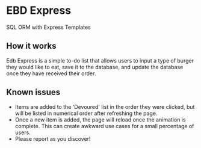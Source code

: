# EBD Express
SQL ORM with Express Templates

## How it works
Edb Express is a simple to-do list that allows users to input a type of burger they would like to eat, save it to the database, and update the database once they have received their order.

## Known issues
* Items are added to the 'Devoured' list in the order they were clicked, but will be listed in numerical order after refreshing the page.
* Once a new item is added, the page will reload once the animation is complete. This can create awkward use cases for a small percentage of users.
* Please report as you discover!